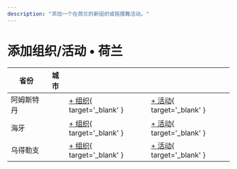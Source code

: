 ```yaml
---
description: "添加一个在荷兰的新组织或摇摆舞活动。"
---
```


# 添加组织/活动 • 荷兰

| 省份 | 城市 | | |
| --- | --- | --- | --- |
| 阿姆斯特丹 | | [+ 组织](https://github.com/swingdance/orgs/issues/new?assignees=&labels=add+org&projects=&template=02-add_entity.yml&title=%5Bnl%5D%20%3CName%3E&region=nl&province=Amsterdam&city=Amsterdam){ target='_blank' } | [+ 活动](https://github.com/swingdance/events/issues/new?assignees=&labels=add+event&projects=&template=02-add_entity.yml&title=%5B2024%2Fnl%5D%20%3CName%3E&region=nl&province=Amsterdam&city=Amsterdam&org_id=&date_starts=2024-&date_ends=2024-){ target='_blank' } |
| 海牙 | | [+ 组织](https://github.com/swingdance/orgs/issues/new?assignees=&labels=add+org&projects=&template=02-add_entity.yml&title=%5Bnl%5D%20%3CName%3E&region=nl&province=The%20Hague&city=The%20Hague){ target='_blank' } | [+ 活动](https://github.com/swingdance/events/issues/new?assignees=&labels=add+event&projects=&template=02-add_entity.yml&title=%5B2024%2Fnl%5D%20%3CName%3E&region=nl&province=The%20Hague&city=The%20Hague&org_id=&date_starts=2024-&date_ends=2024-){ target='_blank' } |
| 乌得勒支 | | [+ 组织](https://github.com/swingdance/orgs/issues/new?assignees=&labels=add+org&projects=&template=02-add_entity.yml&title=%5Bnl%5D%20%3CName%3E&region=nl&province=Utrecht&city=Utrecht){ target='_blank' } | [+ 活动](https://github.com/swingdance/events/issues/new?assignees=&labels=add+event&projects=&template=02-add_entity.yml&title=%5B2024%2Fnl%5D%20%3CName%3E&region=nl&province=Utrecht&city=Utrecht&org_id=&date_starts=2024-&date_ends=2024-){ target='_blank' } |

